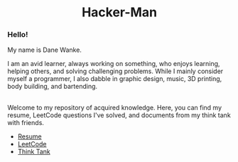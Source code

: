 <div align=center>

# Hacker-Man

</div>

### Hello!  
My name is Dane Wanke.

I am an avid learner, always working on something, who enjoys learning, helping others, and solving challenging problems. While I mainly consider myself a programmer, I also dabble in graphic design, music, 3D printing, body building, and bartending.

<br>
Welcome to my repository of acquired knowledge. Here, you can find my resume, LeetCode questions I've solved, and documents from my think tank with friends.

- [Resume](https://github.com/DaneHarrison/Hacker-Man/tree/main/leetcode)
- [LeetCode](https://github.com/DaneHarrison/Hacker-Man/tree/main/LeetCode)
- [Think Tank](https://github.com/DaneHarrison/Hacker-Man/tree/main/Think%20Tank)